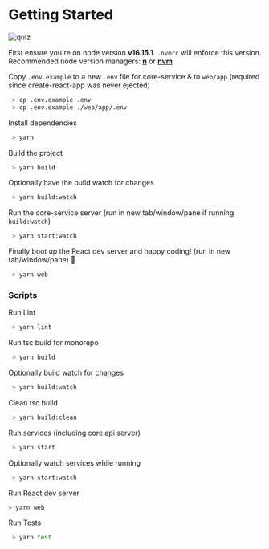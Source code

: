 # Getting Started
![quiz](https://user-images.githubusercontent.com/26664788/183355777-8c4d7f65-1b86-481e-ae99-8fd1df05907e.gif)

First ensure you're on node version **v16.15.1**. `.nvmrc` will enforce this version.  
Recommended node version managers: **[n](https://github.com/tj/n)** or **[nvm](https://github.com/nvm-sh/nvm)**

Copy `.env.example` to a new `.env` file for core-service & to `web/app` (required since create-react-app was never ejected)

```bash
 > cp .env.example .env
 > cp .env.example ./web/app/.env
```

Install dependencies

```bash
 > yarn
```

Build the project

```bash
 > yarn build
```

Optionally have the build watch for changes

```bash
 > yarn build:watch
```

Run the core-service server (run in new tab/window/pane if running `build:watch`)

```bash
 > yarn start:watch
```

Finally boot up the React dev server and happy coding! (run in new tab/window/pane) 🎉

```bash
 > yarn web
```

### Scripts

Run Lint

```bash
 > yarn lint
```

Run tsc build for monorepo

```bash
 > yarn build
```

Optionally build watch for changes

```bash
 > yarn build:watch
```

Clean tsc build

```bash
 > yarn build:clean
```

Run services (including core api server)

```bash
 > yarn start
```

Optionally watch services while running

```bash
 > yarn start:watch
```

Run React dev server

```bash
> yarn web
```

Run Tests

```bash
 > yarn test
```
